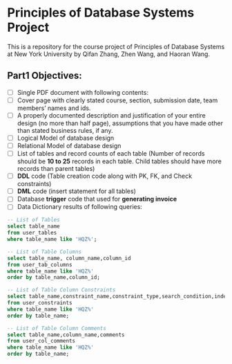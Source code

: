 # Principles of Database Systems Project

This is a repository for the course project of Principles of Database Systems at New York University by Qifan Zhang, Zhen Wang, and Haoran Wang.

## Part1 Objectives:
- [ ] Single PDF document with following contents:
- [ ] Cover page with clearly stated course, section, submission date, team 
  members’ names and ids.
- [ ] A properly documented description and justification of your entire 
  design (no more than half page), assumptions that you have made other 
  than stated business rules, if any.
- [ ] Logical Model of database design
- [ ] Relational Model of database design
- [ ] List of tables and record counts of each table (Number of records should 
  be **10 to 25** records in each table. Child tables should have more records 
  than parent tables)
- [ ] **DDL** code (Table creation code along with PK, FK, and Check constraints)
- [ ] **DML** code (insert statement for all tables)
- [ ] Database **trigger** code that used for **generating invoice**
- [ ] Data Dictionary results of following queries:

```sql
-- List of Tables 
select table_name 
from user_tables 
where table_name like 'HQZ%';

-- List of Table Columns 
select table_name, column_name,column_id 
from user_tab_columns 
where table_name like 'HQZ%' 
order by table_name,column_id;

-- List of Table Column Constraints 
select table_name,constraint_name,constraint_type,search_condition,index_name,r_constraint_name,delete_rule 
from user_constraints 
where table_name like 'HQZ%' 
order by table_name;

-- List of Table Column Comments 
select table_name,column_name,comments 
from user_col_comments 
where table_name like 'HQZ%' 
order by table_name;
```




